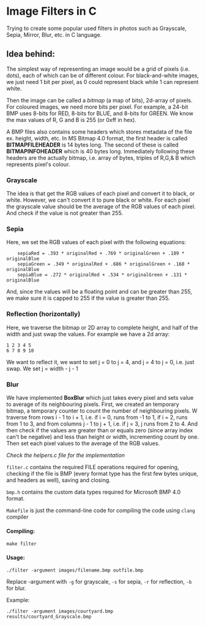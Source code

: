 # Image Filters in C
Trying to create some popular used filters in photos such as Grayscale, Sepia, Mirror, Blur, etc. in C language.

## Idea behind:

The simplest way of representing an image would be a grid of pixels (i.e. dots), each of which can be of different colour. For black-and-white images, we just need 1 bit per pixel, as 0 could represent black while 1 can represent white.

Then the image can be called a *bitmap* (a map of bits), 2d-array of pixels. For coloured images, we need more bits per pixel. For example, a 24-bit BMP uses 8-bits for RED, 8-bits for BLUE, and 8-bits for GREEN. We know the max values of R, G and B is 255 (or 0xff in hex).

A BMP files also contains some headers which stores metadata of the file ex. height, width, etc. In MS Bitmap 4.0 format, the first header is called **BITMAPFILEHEADER** is 14 bytes long. The second of these is called **BITMAPINFOHEADER** which is 40 bytes long. Immediately following these headers are the actually bitmap, i.e. array of bytes, triples of R,G,& B which represents pixel's colour. 


### Grayscale

The idea is that get the RGB values of each pixel and convert it to black, or white. However, we can't convert it to pure black or white. For each pixel the grayscale value should be the average of the RGB values of each pixel. And check if the value is not greater than 255.

### Sepia

Here, we set the RGB values of each pixel with the following equations:

```
    sepiaRed = .393 * originalRed + .769 * originalGreen + .189 * originalBlue
    sepiaGreen = .349 * originalRed + .686 * originalGreen + .168 * originalBlue
    sepiaBlue = .272 * originalRed + .534 * originalGreen + .131 * originalBlue
```

And, since the values will be a floating point and can be greater than 255, we make sure it is capped to 255 if the value is greater than 255.

### Reflection (horizontally)

Here, we traverse the bitmap or 2D array to complete height, and half of the width and just swap the values. For example we have a 2d array: 
```
1 2 3 4 5
6 7 8 9 10
```

We want to reflect it, we want to set j = 0 to j = 4, and j = 4 to j = 0, i.e. just swap. We set j = width - j - 1


### Blur

We have implemented **BoxBlur** which just takes every pixel and sets value to average of its neighbouring pixels.
First, we created an temporary bitmap, a temporary counter to count the number of neighbouring pixels. W traverse from rows i - 1 to i + 1, i.e. if i = 0, runs from -1 to 1, if i = 2, runs from 1 to 3, and from columns j - 1 to j + 1, i.e. if j = 3, j runs from 2 to 4. And then check if the values are greater than or equals zero (since array index can't be negative) and less than height or width, incrementing count by one. Then set each pixel values to the average of the RGB values.

*Check the helpers.c file for the implementation*

`filter.c` contains the required FILE operations required for opening, checking if the file is BMP (every format type has the first few bytes unique, and headers as well), saving and closing.

`bmp.h` contains the custom data types required for Microsoft BMP 4.0 format.

`Makefile` is just the command-line code for compiling the code using `clang` compiler

#### Compiling:

```
make filter
```

#### Usage:

```
./filter -argument images/filename.bmp outfile.bmp
```

Replace -argument with `-g` for grayscale, `-s` for sepia, `-r` for reflection, `-b` for blur.

Example:

```
./filter -argument images/courtyard.bmp results/courtyard_Grayscale.bmp
```